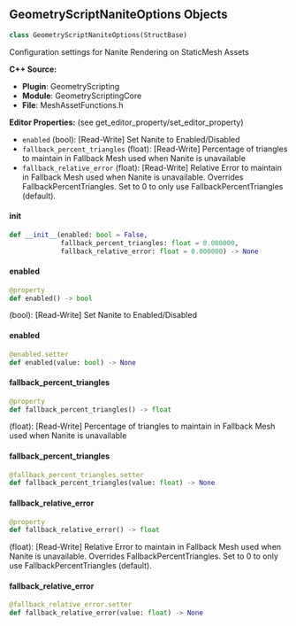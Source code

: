 ## GeometryScriptNaniteOptions Objects

```python
class GeometryScriptNaniteOptions(StructBase)
```

Configuration settings for Nanite Rendering on StaticMesh Assets

**C++ Source:**

- **Plugin**: GeometryScripting
- **Module**: GeometryScriptingCore
- **File**: MeshAssetFunctions.h

**Editor Properties:** (see get_editor_property/set_editor_property)

- ``enabled`` (bool):  [Read-Write] Set Nanite to Enabled/Disabled
- ``fallback_percent_triangles`` (float):  [Read-Write] Percentage of triangles to maintain in Fallback Mesh used when Nanite is unavailable
- ``fallback_relative_error`` (float):  [Read-Write] Relative Error to maintain in Fallback Mesh used when Nanite is unavailable. Overrides FallbackPercentTriangles. Set to 0 to only use FallbackPercentTriangles (default).

<a id="unreal.GeometryScriptNaniteOptions.__init__"></a>

#### __init__

```python
def __init__(enabled: bool = False,
             fallback_percent_triangles: float = 0.000000,
             fallback_relative_error: float = 0.000000) -> None
```

<a id="unreal.GeometryScriptNaniteOptions.enabled"></a>

#### enabled

```python
@property
def enabled() -> bool
```

(bool):  [Read-Write] Set Nanite to Enabled/Disabled

<a id="unreal.GeometryScriptNaniteOptions.enabled"></a>

#### enabled

```python
@enabled.setter
def enabled(value: bool) -> None
```

<a id="unreal.GeometryScriptNaniteOptions.fallback_percent_triangles"></a>

#### fallback_percent_triangles

```python
@property
def fallback_percent_triangles() -> float
```

(float):  [Read-Write] Percentage of triangles to maintain in Fallback Mesh used when Nanite is unavailable

<a id="unreal.GeometryScriptNaniteOptions.fallback_percent_triangles"></a>

#### fallback_percent_triangles

```python
@fallback_percent_triangles.setter
def fallback_percent_triangles(value: float) -> None
```

<a id="unreal.GeometryScriptNaniteOptions.fallback_relative_error"></a>

#### fallback_relative_error

```python
@property
def fallback_relative_error() -> float
```

(float):  [Read-Write] Relative Error to maintain in Fallback Mesh used when Nanite is unavailable. Overrides FallbackPercentTriangles. Set to 0 to only use FallbackPercentTriangles (default).

<a id="unreal.GeometryScriptNaniteOptions.fallback_relative_error"></a>

#### fallback_relative_error

```python
@fallback_relative_error.setter
def fallback_relative_error(value: float) -> None
```

<a id="unreal.GeometryScriptCopyMeshToAssetOptions"></a>